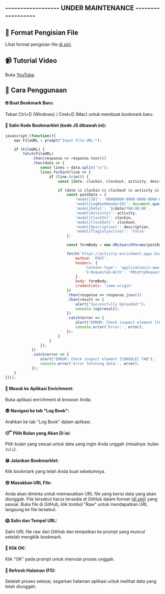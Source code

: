 ## ------------------ UNDER MAINTENANCE ------------------

## 📝 Format Pengisian File
Lihat format pengisian file [di sini](https://github.com/syauqqii/dump-enrichment/tree/main/Format%20Pengisian).

## 📹 Tutorial Video
Buka [YouTube](https://www.youtube.com/watch?v=3rY8BhAHRhk).

## 🤔 Cara Penggunaan
#### 🤓 **Buat Bookmark Baru**:
Tekan Ctrl+D (Windows) / Cmd+D (Mac) untuk membuat bookmark baru.
#### 🤨 **Salin Kode Bookmarklet (kode JS dibawah ini)**:
```javascript
javascript:(function(){
    var FileURL = prompt("Input File URL:");

    if (FileURL) {
        fetch(FileURL)
            .then(response => response.text())
            .then(data => {
                const lines = data.split('\n');
                lines.forEach(line => {
                    if (line.trim()) {
                        const [date, clockin, clockout, activity, description] = line.split('|');

                        if (date && clockin && clockout && activity && description) {
                            const postData = {
                                'model[ID]': '00000000-0000-0000-0000-000000000000',
                                'model[LogBookHeaderID]': document.querySelector('ul[id="monthTab"] li.current a').getAttribute('onclick').split("'")[1],
                                'model[Date]': `${date}T00:00:00`,
                                'model[Activity]': activity,
                                'model[ClockIn]': clockin,
                                'model[ClockOut]': clockout,
                                'model[Description]': description,
                                'model[flagjulyactive]': 'false'
                            };

                            const formBody = new URLSearchParams(postData).toString();

                            fetch('https://activity-enrichment.apps.binus.ac.id/LogBook/StudentSave', {
                                method: 'POST',
                                headers: {
                                    'Content-Type': 'application/x-www-form-urlencoded; charset=UTF-8',
                                    'X-Requested-With': 'XMLHttpRequest'
                                },
                                body: formBody,
                                credentials: 'same-origin'
                            })
                            .then(response => response.json())
                            .then(result => {
                                alert("Successfully Uploaded!");
                                console.log(result);
                            })
                            .catch(error => {
                                alert("ERROR: Check inspect element [CONSOLE] TAB");
                                console.error('Error:', error);
                            });
                        }
                    }
                });
            })
            .catch(error => {
                alert("ERROR: Check inspect element [CONSOLE] TAB");
                console.error('Error fetching data:', error);
            });
    }
})();
```
#### 🥵 **Masuk ke Aplikasi Enrichment**:
Buka aplikasi enrichment di browser Anda.
#### 😨 **Navigasi ke tab "Log Book"**:
Arahkan ke tab "Log Book" dalam aplikasi.
#### 😴 **Pilih Bulan yang Akan Di isi**:
Pilih bulan yang sesuai untuk data yang ingin Anda unggah (misalnya: bulan `Juli`).
#### 😁 **Jalankan Bookmarklet**:
Klik bookmark yang telah Anda buat sebelumnya.
#### 😎 **Masukkan URL File**:
Anda akan diminta untuk memasukkan URL file yang berisi data yang akan diunggah. File tersebut harus tersedia di GitHub dalam format ([di sini](https://github.com/syauqqii/dump-enrichment/tree/main/Format%20Pengisian)) yang sesuai.
Buka file di GitHub, klik tombol "Raw" untuk mendapatkan URL langsung ke file tersebut.
#### 😱 **Salin dan Tempel URL**:
Salin URL file raw dari GitHub dan tempelkan ke prompt yang muncul setelah mengklik bookmark.
#### 🚀 **Klik OK**:
Klik "OK" pada prompt untuk memulai proses unggah.
#### 🏁 **Refresh Halaman (F5)**:
Setelah proses selesai, segarkan halaman aplikasi untuk melihat data yang telah diunggah.
